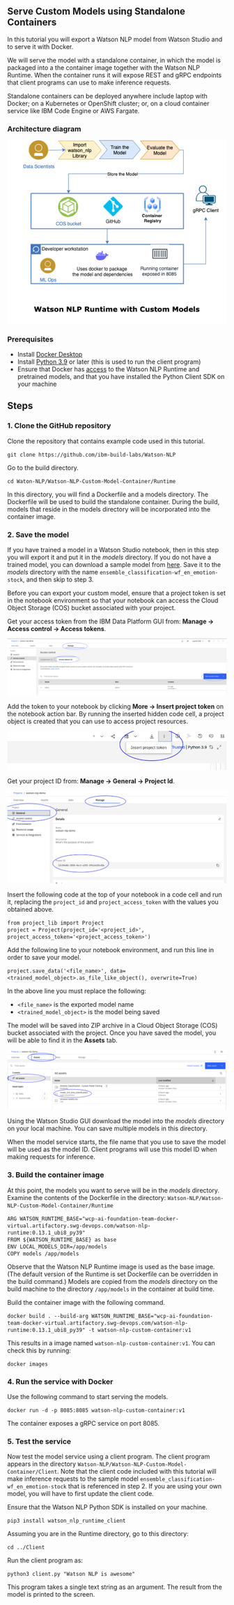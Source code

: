 ## Serve Custom Models using Standalone Containers
In this tutorial you will export a Watson NLP model from Watson Studio and to serve it with Docker. 

We will serve the model with a standalone container, in which the model is packaged into a the container image together with the Watson NLP Runtime. When the container runs it will expose REST and gRPC endpoints that client programs can use to make inference requests. 

Standalone containers can be deployed anywhere include laptop with Docker; on a Kubernetes or OpenShift cluster; or, on a cloud container service like IBM Code Engine or AWS Fargate.  

### Architecture diagram

![reference architecture](Images/reference_architecture.png)
    
### Prerequisites
    
- Install [Docker Desktop](https://docs.docker.com/get-docker/)
- Install [Python 3.9](https://www.python.org/downloads/) or later (this is used to run the client program)
- Ensure that Docker has [access](https://github.com/ibm-build-labs/Watson-NLP/blob/main/access/README.md) to the Watson NLP Runtime and pretrained models, and that you have installed the Python Client SDK on your machine
    
## Steps
### 1. Clone the GitHub repository
Clone the repository that contains example code used in this tutorial. 
```
git clone https://github.com/ibm-build-labs/Watson-NLP 
```
Go to the build directory.
```
cd Waton-NLP/Watson-NLP-Custom-Model-Container/Runtime 
```
In this directory, you will find a Dockerfile and a models directory. The Dockerfile will be used to build the standalone container. During the build, models that reside in the models directory will be incorporated into the container image.

### 2. Save the model
If you have trained a model in a Watson Studio notebook, then in this step you will export it and put it in the *models* directory. If you do not have a trained model, you can download a sample model from [here](https://github.com/ibm-build-labs/Watson-NLP/releases/download/ml_model/ensemble_classification-wf_en_emotion).  Save it to the *models* directory with the name `ensemble_classification-wf_en_emotion-stock`, and then skip to step 3.

Before you can export your custom model, ensure that a project token is set in the notebook environment so that your notebook can access the Cloud Object Storage (COS) bucket associated with your project.  

Get your access token from the IBM Data Platform GUI from: **Manage -> Access control -> Access tokens**. 

![access token](Images/access_token.png)

Add the token to your notebook by clicking **More -> Insert project token** on the notebook action bar. By running the inserted hidden code cell, a project object is created that you can use to access project resources. 

![insert token](Images/insert_token.png)

Get your project ID from: **Manage -> General -> Project Id**.

![project id](Images/project_id.png)
    
Insert the following code at the top of your notebook in a code cell and run it, replacing the `project_id` and `project_access_token` with the values you obtained above. 
```
from project_lib import Project 
project = Project(project_id='<project_id>', project_access_token='<project_access_token>') 
```
Add the following line to your notebook environment, and run this line in order to save your model. 
```
project.save_data('<file_name>', data=<trained_model_object>.as_file_like_object(), overwrite=True)
```
In the above line you must replace the following:
- `<file_name>` is the exported model name 
- `<trained_model_object>` is the model being saved

The model will be saved into ZIP archive in a Cloud Object Storage (COS) bucket associated with the project. Once you have saved the model, you will be able to find it in the **Assets** tab. 

![saved model](Images/saved_model.png)
    
Using the Watson Studio GUI download the model into the *models* directory on your local machine. You can save multiple models in this directory.  

When the model service starts, the file name that you use to save the model will be used as the model ID.  Client programs will use this model ID when making requests for inference.

### 3. Build the container image
At this point, the models you want to serve will be in the *models* directory. Examine the contents of the Dockerfile in the directory: `Watson-NLP/Watson-NLP-Custom-Model-Container/Runtime`
```
ARG WATSON_RUNTIME_BASE="wcp-ai-foundation-team-docker-virtual.artifactory.swg-devops.com/watson-nlp-runtime:0.13.1_ubi8_py39" 
FROM ${WATSON_RUNTIME_BASE} as base 
ENV LOCAL_MODELS_DIR=/app/models 
COPY models /app/models 
```
Observe that the Watson NLP Runtime image is used as the base image. (The default version of the Runtime is set Dockerfile can be overridden in the build command.)  Models are copied from the *models* directory on the build machine to the directory `/app/models` in the container at build time.

Build the container image with the following command. 
```
docker build . --build-arg WATSON_RUNTIME_BASE="wcp-ai-foundation-team-docker-virtual.artifactory.swg-devops.com/watson-nlp-runtime:0.13.1_ubi8_py39" -t watson-nlp-custom-container:v1 
```
This results in a image named `watson-nlp-custom-container:v1`.  You can check this by running:
```
docker images
```

### 4. Run the service with Docker
Use the following command to start serving the models. 
```
docker run -d -p 8085:8085 watson-nlp-custom-container:v1 
```
The container exposes a gRPC service on port 8085. 

### 5. Test the service
Now test the model service using a client program. The client program appears in the directory `Watson-NLP/Watson-NLP-Custom-Model-Container/Client`. Note that the client code included with this tutorial will make inference requests to the sample model `ensemble_classification-wf_en_emotion-stock` that is referenced in step 2.  If you are using your own model, you will have to first update the client code.

Ensure that the Watson NLP Python SDK is installed on your machine. 
```
pip3 install watson_nlp_runtime_client 
```
Assuming you are in the Runtime directory, go to this directory:
```
cd ../Client 
```
Run the client program as: 
```
python3 client.py "Watson NLP is awesome" 
```
This program takes a single text string as an argument.  The result from the model is printed to the screen.
